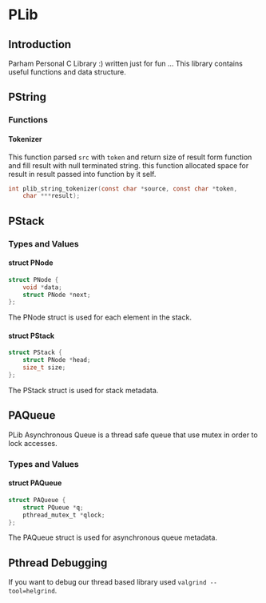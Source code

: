 # PLib
## Introduction
Parham Personal C Library :) written just for fun ... This library contains
useful functions and data structure.

## PString
### Functions
#### Tokenizer
This function parsed `src` with `token` and return size of result form function
and fill result with null terminated string. this function allocated space
for result in result passed into function by it self.
```c
int plib_string_tokenizer(const char *source, const char *token,
	char ***result);
```
## PStack
### Types and Values
#### struct PNode
```c
struct PNode {
	void *data;
	struct PNode *next;
};
```
The PNode struct is used for each element in
the stack.
#### struct PStack
```c
struct PStack {
	struct PNode *head;
	size_t size;
};
```
The PStack struct is used for stack metadata.
## PAQueue
PLib Asynchronous Queue is a thread safe queue that use mutex in order
to lock accesses.
### Types and Values
#### struct PAQueue
```c
struct PAQueue {
	struct PQueue *q;
	pthread_mutex_t *qlock;
};
```
The PAQueue struct is used for asynchronous queue metadata.
## Pthread Debugging
If you want to debug our thread based library used `valgrind --tool=helgrind`.
